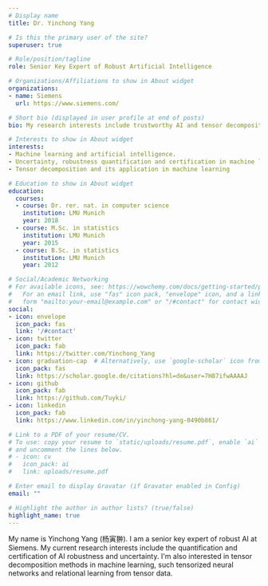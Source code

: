 ```yaml
---
# Display name
title: Dr. Yinchong Yang

# Is this the primary user of the site?
superuser: true

# Role/position/tagline
role: Senior Key Expert of Robust Artificial Intelligence

# Organizations/Affiliations to show in About widget
organizations:
- name: Siemens
  url: https://www.siemens.com/

# Short bio (displayed in user profile at end of posts)
bio: My research interests include trustworthy AI and tensor decomposition in machine learning.

# Interests to show in About widget
interests:
- Machine learning and artificial intelligence.
- Uncertainty, robustness quantification and certification in machine learning.
- Tensor decomposition and its application in machine learning

# Education to show in About widget
education:
  courses:
  - course: Dr. rer. nat. in computer science
    institution: LMU Munich
    year: 2018
  - course: M.Sc. in statistics
    institution: LMU Munich
    year: 2015
  - course: B.Sc. in statistics
    institution: LMU Munich
    year: 2012

# Social/Academic Networking
# For available icons, see: https://wowchemy.com/docs/getting-started/page-builder/#icons
#   For an email link, use "fas" icon pack, "envelope" icon, and a link in the
#   form "mailto:your-email@example.com" or "/#contact" for contact widget.
social:
- icon: envelope
  icon_pack: fas
  link: '/#contact'
- icon: twitter
  icon_pack: fab
  link: https://twitter.com/Yinchong_Yang
- icon: graduation-cap  # Alternatively, use `google-scholar` icon from `ai` icon pack
  icon_pack: fas
  link: https://scholar.google.de/citations?hl=de&user=7H87ifwAAAAJ
- icon: github
  icon_pack: fab
  link: https://github.com/Tuyki/
- icon: linkedin
  icon_pack: fab
  link: https://www.linkedin.com/in/yinchong-yang-0490b861/

# Link to a PDF of your resume/CV.
# To use: copy your resume to `static/uploads/resume.pdf`, enable `ai` icons in `params.toml`, 
# and uncomment the lines below.
# - icon: cv
#   icon_pack: ai
#   link: uploads/resume.pdf

# Enter email to display Gravatar (if Gravatar enabled in Config)
email: ""

# Highlight the author in author lists? (true/false)
highlight_name: true
---
```


My name is Yinchong Yang (杨寅翀). I am a senior key expert of robust AI at Siemens. My current research interests include the quantification and certification of AI robustness and uncertainty. I'm also interested in tensor decomposition methods in machine learning, such tensorized neural networks and relational learning from tensor data. 
